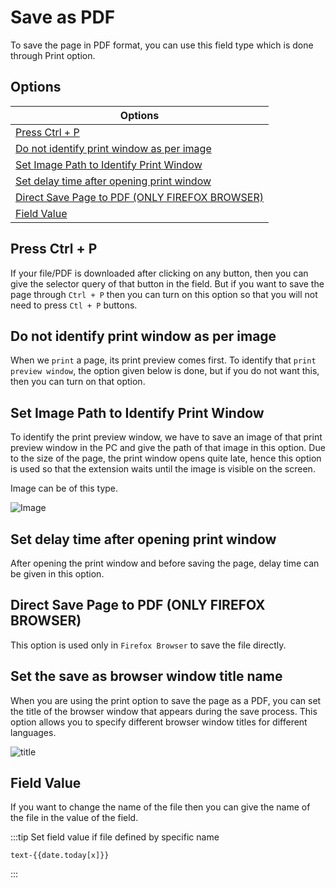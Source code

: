 # Save as PDF

To save the page in PDF format, you can use this field type which is done through Print option.

## Options

| Options                                                                                         |
| ----------------------------------------------------------------------------------------------- |
| [Press Ctrl + P](#press-ctrl-p)                                                                 |
| [Do not identify print window as per image](#do-not-identify-print-window-as-per-image)         |
| [Set Image Path to Identify Print Window](#set-image-path-to-identify-print-window)             |
| [Set delay time after opening print window](#set-delay-time-after-opening-print-window)         |
| [Direct Save Page to PDF (ONLY FIREFOX BROWSER)](#direct-save-page-to-pdf-only-firefox-browser) |
| [Field Value](#field-value)                                                                     |

## Press Ctrl + P

If your file/PDF is downloaded after clicking on any button, then you can give the selector query of that button in the field. But if you want to save the page through `Ctrl + P` then you can turn on this option so that you will not need to press `Ctl + P` buttons.

## Do not identify print window as per image

When we `print` a page, its print preview comes first. To identify that `print preview window`, the option given below is done, but if you do not want this, then you can turn on that option.

## Set Image Path to Identify Print Window

To identify the print preview window, we have to save an image of that print preview window in the PC and give the path of that image in this option. Due to the size of the page, the print window opens quite late, hence this option is used so that the extension waits until the image is visible on the screen.

Image can be of this type.

<img src="/image/print-window-01.png" alt="Image">

## Set delay time after opening print window

After opening the print window and before saving the page, delay time can be given in this option.

## Direct Save Page to PDF (ONLY FIREFOX BROWSER)

This option is used only in `Firefox Browser` to save the file directly.

## Set the save as browser window title name

When you are using the print option to save the page as a PDF, you can set the title of the browser window that appears during the save process. This option allows you to specify different browser window titles for different languages.

![title](/image/image.png)

## Field Value

If you want to change the name of the file then you can give the name of the file in the value of the field.

:::tip
Set field value if file defined by specific name

```
text-{{date.today[x]}}
```

:::
